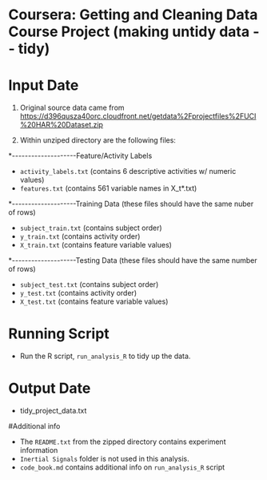 # Coursera: Getting and Cleaning Data Course Project (making untidy data -- tidy)

# Input Date
1. Original source data came from https://d396qusza40orc.cloudfront.net/getdata%2Fprojectfiles%2FUCI%20HAR%20Dataset.zip

2. Within unziped directory are the following files:

*--------------------Feature/Activity Labels
* `activity_labels.txt` (contains 6 descriptive activities w/ numeric values)
* `features.txt` (contains 561 variable names in X_t*.txt)

*--------------------Training Data (these files should have the same nuber of rows)
* `subject_train.txt` (contains subject order)
* `y_train.txt` (contains activity order)
* `X_train.txt` (contains feature variable values)

*--------------------Testing Data (these files should have the same number of rows)
* `subject_test.txt` (contains subject order)
* `y_test.txt` (contains activity order)
* `X_test.txt` (contains feature variable values)

# Running Script
* Run the R script, `run_analysis_R` to tidy up the data.

# Output Date 
* tidy_project_data.txt 

#Additional info
* The `README.txt` from the zipped directory contains experiment information
* `Inertial Signals` folder is not used in this analysis.
* `code_book.md` contains additional info on `run_analysis_R` script
